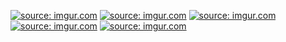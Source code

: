 <a href="https://imgur.com/AVNuk6n"><img src="https://imgur.com/AVNuk6n.png" title="source: imgur.com" /></a>
<a href="https://imgur.com/YIHsCR0"><img src="https://imgur.com/YIHsCR0.png" title="source: imgur.com" /></a>
<a href="https://imgur.com/PW7R6Yb"><img src="https://imgur.com/PW7R6Yb.png" title="source: imgur.com" /></a>
<a href="https://imgur.com/12mfMD6"><img src="https://imgur.com/12mfMD6.png" title="source: imgur.com" /></a>
<a href="https://imgur.com/OHcTKJb"><img src="https://imgur.com/OHcTKJb.png" title="source: imgur.com" /></a>
